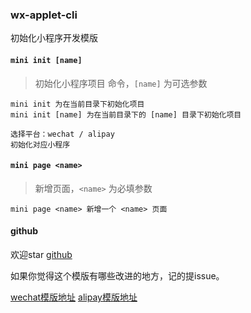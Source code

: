 ### wx-applet-cli
初始化小程序开发模版

#### `mini init [name]`
> 初始化小程序项目 命令，`[name]` 为可选参数

```
mini init 为在当前目录下初始化项目
mini init [name] 为在当前目录下的 [name] 目录下初始化项目

选择平台：wechat / alipay
初始化对应小程序
```

#### `mini page <name>`
> 新增页面，`<name>` 为必填参数

```
mini page <name> 新增一个 <name> 页面 
```
#### github
欢迎star [github](https://github.com/suyunlongsy/wx-applet-cli.git) 

如果你觉得这个模版有哪些改进的地方，记的提issue。

[wechat模版地址](https://github.com/suyunlongsy/wechat-mini-template.git)
[alipay模版地址](https://github.com/suyunlongsy/alipayt-mini-template.git)
